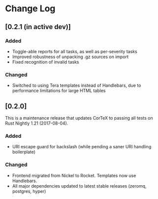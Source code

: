 # Change Log

## [0.2.1 (in active dev)]

### Added
 * Toggle-able reports for all tasks, as well as per-severity tasks
 * Improved robustness of unpacking .gz sources on import
 * Fixed recognition of invalid tasks

### Changed
 * Switched to using Tera templates instead of Handlebars, due to performance limitations for large HTML tables

## [0.2.0]

This is a maintenance release that updates CorTeX to passing all tests on Rust Nightly 1.21 (2017-08-04).

### Added

 * URI escape guard for backslash (while pending a saner URI handling boilerplate)

### Changed

 * Frontend migrated from Nickel to Rocket. Templates now use Handlebars.
 * All major dependencies updated to latest stable releases (zeromq, postgres, hyper)
